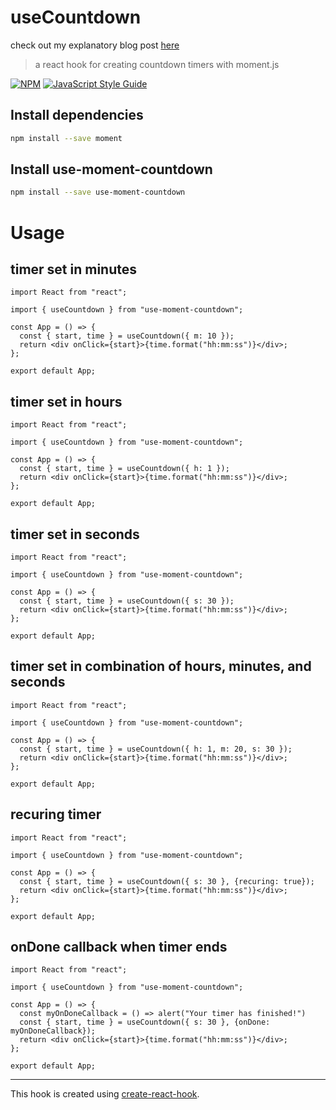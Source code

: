 # useCountdown

check out my explanatory blog post [here](https://medium.com/@brooklinjazzmyers/create-a-custom-hook-for-managing-timers-in-react-or-react-native-92362241ae43)

> a react hook for creating countdown timers with moment.js

[![NPM](https://img.shields.io/npm/v/use-moment-countdown.svg)](https://www.npmjs.com/package/use-moment-countdown) [![JavaScript Style Guide](https://img.shields.io/badge/code_style-standard-brightgreen.svg)](https://standardjs.com)

## Install dependencies

```bash
npm install --save moment
```

## Install use-moment-countdown

```bash
npm install --save use-moment-countdown
```

# Usage

## timer set in minutes

```tsx
import React from "react";

import { useCountdown } from "use-moment-countdown";

const App = () => {
  const { start, time } = useCountdown({ m: 10 });
  return <div onClick={start}>{time.format("hh:mm:ss")}</div>;
};

export default App;
```

## timer set in hours

```tsx
import React from "react";

import { useCountdown } from "use-moment-countdown";

const App = () => {
  const { start, time } = useCountdown({ h: 1 });
  return <div onClick={start}>{time.format("hh:mm:ss")}</div>;
};

export default App;
```

## timer set in seconds

```tsx
import React from "react";

import { useCountdown } from "use-moment-countdown";

const App = () => {
  const { start, time } = useCountdown({ s: 30 });
  return <div onClick={start}>{time.format("hh:mm:ss")}</div>;
};

export default App;
```

## timer set in combination of hours, minutes, and seconds

```tsx
import React from "react";

import { useCountdown } from "use-moment-countdown";

const App = () => {
  const { start, time } = useCountdown({ h: 1, m: 20, s: 30 });
  return <div onClick={start}>{time.format("hh:mm:ss")}</div>;
};

export default App;
```

## recuring timer

```tsx
import React from "react";

import { useCountdown } from "use-moment-countdown";

const App = () => {
  const { start, time } = useCountdown({ s: 30 }, {recuring: true});
  return <div onClick={start}>{time.format("hh:mm:ss")}</div>;
};

export default App;
```

## onDone callback when timer ends

```tsx
import React from "react";

import { useCountdown } from "use-moment-countdown";

const App = () => {
  const myOnDoneCallback = () => alert("Your timer has finished!")
  const { start, time } = useCountdown({ s: 30 }, {onDone: myOnDoneCallback});
  return <div onClick={start}>{time.format("hh:mm:ss")}</div>;
};

export default App;
```

---

This hook is created using [create-react-hook](https://github.com/hermanya/create-react-hook).
